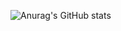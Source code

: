 ![Anurag's GitHub stats](https://github-readme-stats.vercel.app/api?username=RaulRenshaw&show_icons=true&theme=radical)
